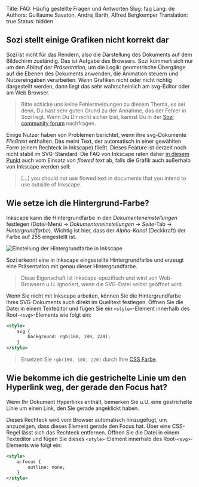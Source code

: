 Title: FAQ: Häufig gestellte Fragen und Antworten
Slug: faq
Lang: de
Authors: Guillaume Savaton, Andrej Barth, Alfred Bergkemper
Translation: true
Status: hidden

Sozi stellt einige Grafiken nicht korrekt dar
---------------------------------------------

Sozi ist nicht für das Rendern, also die Darstellung des Dokuments auf dem Bildschirm zuständig.
Das ist Aufgabe des Browsers.
Sozi kümmert sich nur um den *Ablauf der Präsentation*, um die Logik: geometrische Übergänge auf die Ebenen des Dokuments anwenden, die Animation steuern und Nutzereingaben verarbeiten.
Wenn Grafiken nicht oder nicht richtig dargestellt werden, dann liegt das sehr wahrscheinlich am svg-Editor oder am Web Browser.

> Bitte schicke uns keine Fehlermeldungen zu diesem Thema, es sei denn, Du hast sehr guten Grund zu der Annahme, das der Fehler in Sozi liegt.
> Wenn Du Dir nicht sicher bist, kannst Du in der [Sozi community forum](/community) nachfragen.

Einige Nutzer haben von Problemen berichtet, wenn ihre svg-Dokumente *Fließtext* enthalten.
Das meint Text, der automatisch in einer gewählten Form (einem Rechteck in Inkscape) fließt.
Dieses Feature ist derzeit noch nicht stabil im SVG-Standard.
Die FAQ von Inkscape raten daher [in diesem Punkt](https://inkscape.org/en/learn/faq/#Flowed_text_doesn%27t_show_up_in_exported_file) auch vom Einsatz von *flowed text* ab, falls die Grafik auch außerhalb von Inkscape werden soll:

> [...] you should not use flowed text in documents that you intend to use outside of Inkscape.



Wie setze ich die Hintergrund-Farbe?
------------------------------------

Inkscape kann die Hintergrundfarbe in den *Dokumenteneinstellungen* festlegen
(*Datei*-Menü &rarr; *Dokumenteneinstellungen* &rarr; *Seite*-Tab &rarr; *Hintergrundfarbe*).
Wichtig ist hier, dass der *Alpha-Kanal* (Deckkraft) der Farbe auf 255 eingestellt ist.

![Einstellung der Hintergrundfarbe in Inkscape](|filename|/images/faq/background-de.png)

Sozi erkennt eine in Inkscape eingestellte Hintergrundfarbe und erzeugt eine Präsentation 
mit genau dieser Hintergrundfarbe.

> Diese Eigenschaft ist Inkscape-spezifisch und wird von Web-Browsern u.U. ignoriert, 
> wenn die SVG-Datei selbst geöffnet wird.

Wenn Sie nicht mit Inkscape arbeiten, können Sie die Hintergrundfarbe Ihres SVG-Dokuments
auch direkt im Quelltext festlegen. Öffnen Sie die Datei in einem Texteditor und 
fügen Sie ein `<style>`-Element innerhalb des Root-`<svg>`-Elements wie folgt ein:

```xml
<style>
    svg {
        background: rgb(160, 180, 220);
    }
</style>
```


> Ersetzen Sie `rgb(160, 180, 220)` durch Ihre [CSS Farbe](https://developer.mozilla.org/en/docs/Web/CSS/color_value).


Wie bekomme ich die gestrichelte Linie um den Hyperlink weg, der gerade den Focus hat?
--------------------------------------------------------------------------------------

Wenn Ihr Dokument Hyperlinks enthält, bemerken Sie u.U. eine gestrichelte Linie
um einen Link, den Sie gerade angeklickt haben.

Dieses Rechteck wird vom Browser automatisch hinzugefügt, um anzuzeigen, dass 
dieses Element gerade den Focus hat.
Über eine CSS-Regel lässt sich das Rechteck entfernen. 
Öffnen Sie die Datei in einem Texteditor und 
fügen Sie dieses `<style>`-Element innerhalb des Root-`<svg>`-Elements wie folgt ein:

```xml
<style>
    a:focus {
    	outline: none;
    }
</style>
```
